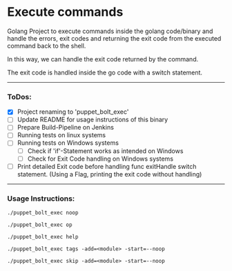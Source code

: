 # Execute commands

Golang Project to execute commands inside the golang code/binary and handle
the errors, exit codes and returning the exit code from the executed command back to 
the shell.

In this way, we can handle the exit code returned by the command.

The exit code is handled inside the go code with a switch statement.

----

### ToDos:

* [x] Project renaming to 'puppet_bolt_exec'
* [ ] Update README for usage instructions of this binary
* [ ] Prepare Build-Pipeline on Jenkins
* [ ] Running tests on linux systems
* [ ] Running tests on Windows systems
  * [ ] Check if 'if'-Statement works as intended on Windows
  * [ ] Check for Exit Code handling on Windows systems
* [ ] Print detailed Exit code before handling func exitHandle switch statement.
  (Using a Flag, printing the exit code without handling)

----
### Usage Instructions:

```./puppet_bolt_exec noop```

```./puppet_bolt_exec op```

```./puppet_bolt_exec help```

```./puppet_bolt_exec tags -add=<module> -start=--noop```

```./puppet_bolt_exec skip -add=<module> -start=--noop```